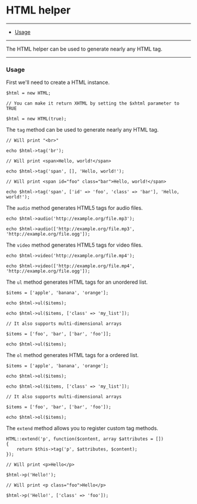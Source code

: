 # HTML helper

--------------------------------------------------------

* [Usage](#usage)

--------------------------------------------------------

The HTML helper can be used to generate nearly any HTML tag.

--------------------------------------------------------

<a id="usage"></a>

### Usage

First we'll need to create a HTML instance.

	$html = new HTML;

	// You can make it return XHTML by setting the $xhtml parameter to TRUE

	$html = new HTML(true);

The ```tag``` method can be used to generate nearly any HTML tag.

	// Will print "<br>"

	echo $html->tag('br');

	// Will print <span>Hello, world!</span>

	echo $html->tag('span', [], 'Hello, world!');

	// Will print <span id="foo" class="bar">Hello, world!</span>

	echo $html->tag('span', ['id' => 'foo', 'class' => 'bar'], 'Hello, world!');

The ```audio``` method generates HTML5 tags for audio files.

	echo $html->audio('http://example.org/file.mp3');

	echo $html->audio(['http://example.org/file.mp3', 'http://example.org/file.ogg']);

The ```video``` method generates HTML5 tags for video files.

	echo $html->video('http://example.org/file.mp4');

	echo $html->video(['http://example.org/file.mp4', 'http://example.org/file.ogg']);

The ```ul``` method generates HTML tags for an unordered list.

	$items = ['apple', 'banana', 'orange'];

	echo $html->ul($items);

	echo $html->ul($items, ['class' => 'my_list']);

	// It also supports multi-dimensional arrays

	$items = ['foo', 'bar', ['bar', 'foo']];

	echo $html->ul($items);

The ```ol``` method generates HTML tags for a ordered list.

	$items = ['apple', 'banana', 'orange'];

	echo $html->ol($items);

	echo $html->ol($items, ['class' => 'my_list']);

	// It also supports multi-dimensional arrays

	$items = ['foo', 'bar', ['bar', 'foo']);

	echo $html->ol($items);

The ```extend``` method allows you to register custom tag methods.

	HTML::extend('p', function($content, array $attributes = [])
	{
		return $this->tag('p', $attributes, $content);
	});

	// Will print <p>Hello</p>

	$html->p('Hello!');

	// Will print <p class="foo">Hello</p>

	$html->p('Hello!', ['class' => 'foo']);
